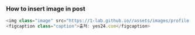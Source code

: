 ### How to insert image in post
```javascript
<img class="image" src="https://1-lab.github.io//assets/images/profile.jpg" alt="yes24 book information">
<figcaption class="caption">출처: yes24.com</figcaption>
```
